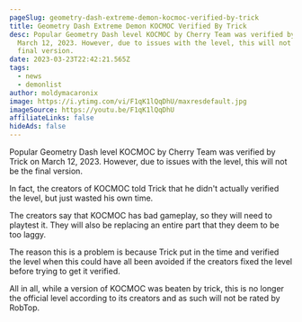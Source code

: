 ```yaml
---
pageSlug: geometry-dash-extreme-demon-kocmoc-verified-by-trick
title: Geometry Dash Extreme Demon KOCMOC Verified By Trick
desc: Popular Geometry Dash level KOCMOC by Cherry Team was verified by Trick on
  March 12, 2023. However, due to issues with the level, this will not be the
  final version.
date: 2023-03-23T22:42:21.565Z
tags:
  - news
  - demonlist
author: moldymacaronix
image: https://i.ytimg.com/vi/F1qK1lQqDhU/maxresdefault.jpg
imageSource: https://youtu.be/F1qK1lQqDhU
affiliateLinks: false
hideAds: false
---
```

Popular Geometry Dash level KOCMOC by Cherry Team was verified by Trick on March 12, 2023. However, due to issues with the level, this will not be the final version.

In fact, the creators of KOCMOC told Trick that he didn't actually verified the level, but just wasted his own time.

The creators say that KOCMOC has bad gameplay, so they will need to playtest it. They will also be replacing an entire part that they deem to be too laggy.

The reason this is a problem is because Trick put in the time and verified the level when this could have all been avoided if the creators fixed the level before trying to get it verified.

All in all, while a version of KOCMOC was beaten by trick, this is no longer the official level according to its creators and as such will not be rated by RobTop.